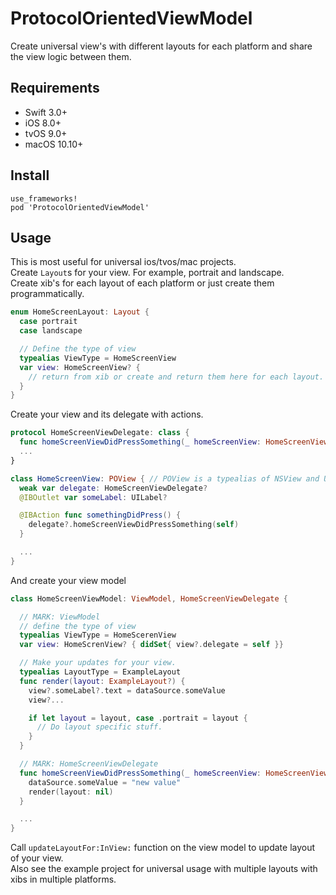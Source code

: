 ProtocolOrientedViewModel
===

Create universal view's with different layouts for each platform and share the view logic between them.

Requirements
----

- Swift 3.0+
- iOS 8.0+
- tvOS 9.0+
- macOS 10.10+

Install
----

```
use_frameworks!
pod 'ProtocolOrientedViewModel'
```

Usage
----

This is most useful for universal ios/tvos/mac projects.  
Create `Layout`s for your view. For example, portrait and landscape.  
Create xib's for each layout of each platform or just create them programmatically.

``` swift
enum HomeScreenLayout: Layout {
  case portrait
  case landscape

  // Define the type of view
  typealias ViewType = HomeScreenView
  var view: HomeScreenView? {
    // return from xib or create and return them here for each layout.
  }
}
```

Create your view and its delegate with actions.

``` swift
protocol HomeScreenViewDelegate: class {
  func homeScreenViewDidPressSomething(_ homeScreenView: HomeScreenView)
  ...
}

class HomeScreenView: POView { // POView is a typealias of NSView and UIView for sharing view.
  weak var delegate: HomeScreenViewDelegate?
  @IBOutlet var someLabel: UILabel?

  @IBAction func somethingDidPress() {
    delegate?.homeScreenViewDidPressSomething(self)
  }

  ...
}
```

And create your view model

``` swift
class HomeScreenViewModel: ViewModel, HomeScreenViewDelegate {

  // MARK: ViewModel
  // define the type of view
  typealias ViewType = HomeScerenView
  var view: HomeScrenView? { didSet{ view?.delegate = self }}

  // Make your updates for your view.
  typealias LayoutType = ExampleLayout
  func render(layout: ExampleLayout?) {
    view?.someLabel?.text = dataSource.someValue
    view?...

    if let layout = layout, case .portrait = layout {
      // Do layout specific stuff.
    }
  }

  // MARK: HomeScreenViewDelegate
  func homeScreenViewDidPressSomething(_ homeScreenView: HomeScreenView) {
    dataSource.someValue = "new value"
    render(layout: nil)	
  }

  ...
}
```

Call `updateLayoutFor:InView:` function on the view model to update layout of your view.  
Also see the example project for universal usage with multiple layouts with xibs in multiple platforms.

